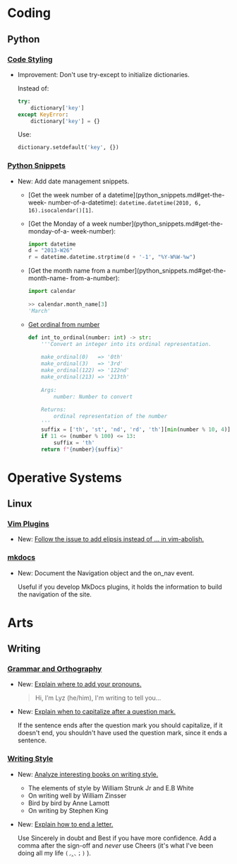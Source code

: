 # Coding

## Python

### [Code Styling](python_code_styling.md)

* Improvement: Don't use try-except to initialize dictionaries.

    Instead of:
    
    ```python
    try:
        dictionary['key']
    except KeyError:
        dictionary['key'] = {}
    ```
    
    Use:
    
    ```python
    dictionary.setdefault('key', {})
    ```

### [Python Snippets](python_snippets.md)

* New: Add date management snippets.

    * [Get the week number of a datetime](python_snippets.md#get-the-week-
    number-of-a-datetime): `datetime.datetime(2010, 6, 16).isocalendar()[1]`.
    
    * [Get the Monday of a week number](python_snippets.md#get-the-monday-of-a-
    week-number):
    
      ```python
      import datetime
      d = "2013-W26"
      r = datetime.datetime.strptime(d + '-1', "%Y-W%W-%w")
      ```
    
    * [Get the month name from a number](python_snippets.md#get-the-month-name-
    from-a-number):
    
      ```python
      import calendar
    
      >> calendar.month_name[3]
      'March'
      ```
    * [Get ordinal from number](python_snippets.md#get-ordinal-from-number)
    
      ```python
      def int_to_ordinal(number: int) -> str:
          '''Convert an integer into its ordinal representation.
    
          make_ordinal(0)   => '0th'
          make_ordinal(3)   => '3rd'
          make_ordinal(122) => '122nd'
          make_ordinal(213) => '213th'
    
          Args:
              number: Number to convert
    
          Returns:
              ordinal representation of the number
          '''
          suffix = ['th', 'st', 'nd', 'rd', 'th'][min(number % 10, 4)]
          if 11 <= (number % 100) <= 13:
              suffix = 'th'
          return f"{number}{suffix}"
      ```

# Operative Systems

## Linux

### [Vim Plugins](vim_plugins.md)

* New: [Follow the issue to add elipsis instead of ... in vim-abolish.](vim_plugins.md#issues)

### [mkdocs](mkdocs.md)

* New: Document the Navigation object and the on_nav event.

    Useful if you develop MkDocs plugins, it holds the information to build
    the navigation of the site.

# Arts

## Writing

### [Grammar and Orthography](orthography.md)

* New: [Explain where to add your pronouns.](orthography.md#where-to-add-your-pronouns)

    > Hi, I’m Lyz (he/him), I'm writing to tell you…

* New: [Explain when to capitalize after a question mark.](orthography.md#when-to-capitalize-after-a-question-mark)

    If the sentence ends after the question mark you should capitalize, if
    it
    doesn't end, you shouldn't have used the question mark, since it ends
    a sentence.

### [Writing Style](writing_style.md)

* New: [Analyze interesting books on writing style.](writing_style.md#writing-style-books)

    * The elements of style by William Strunk Jr and E.B White
    * On writing well by William Zinsser
    * Bird by bird by Anne Lamott
    * On writing by Stephen King

* New: [Explain how to end a letter.](writing_style.md#how-to-end-a-letter)

    Use Sincerely in doubt and Best if you have more confidence. Add a comma
    after the sign-off and *never* use Cheers (it's what I've been doing all
    my life `(◞‸◟；)` ).
